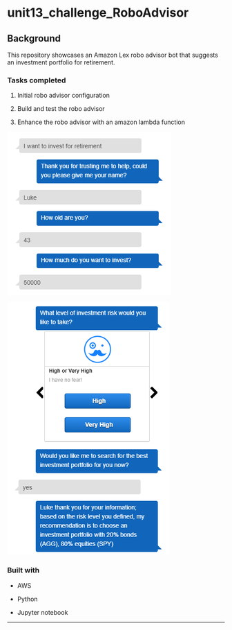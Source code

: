 # unit13_challenge_RoboAdvisor

## Background

This repository showcases an Amazon Lex robo advisor bot that suggests an investment portfolio for retirement. 

### Tasks completed

1. Initial robo advisor configuration

2. Build and test the robo advisor

3. Enhance the robo advisor with an amazon lambda function

![Bot](images_icons/bot_image.PNG)

![Bot2](images_icons/bot_image_2.PNG)

### Built with 

* AWS

* Python

* Jupyter notebook

- - - 